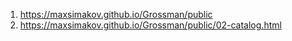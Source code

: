<!-- https://github.com/MaxSimakov/Grossman -->
1. <https://maxsimakov.github.io/Grossman/public>
1. <https://maxsimakov.github.io/Grossman/public/02-catalog.html>